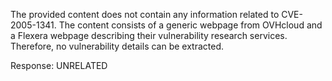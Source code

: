 The provided content does not contain any information related to CVE-2005-1341. The content consists of a generic webpage from OVHcloud and a Flexera webpage describing their vulnerability research services. Therefore, no vulnerability details can be extracted.

Response: UNRELATED